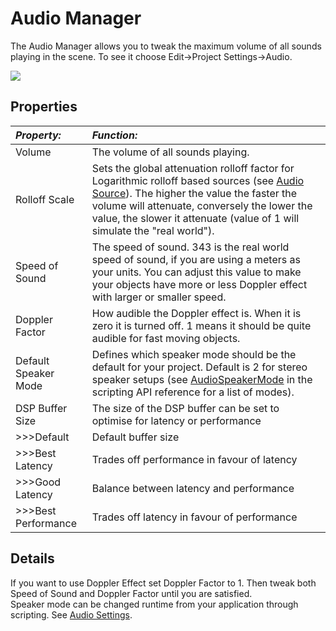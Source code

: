 Audio Manager
=============


The <span class=keyword>Audio Manager</span> allows you to tweak the maximum volume of all sounds playing in the scene.
To see it choose <span class=menu>Edit->Project Settings->Audio</span>.

![](http://docwiki.hq.unity3d.com/uploads/Main/AudioSet.png)  


Properties
----------



|**_Property:_** |**_Function:_** |
|:---|:---|
|<span class=component>Volume</span> |The volume of all sounds playing. |
|<span class=component>Rolloff Scale</span> |Sets the global attenuation rolloff factor for Logarithmic rolloff based sources (see [Audio Source](class-AudioSource.html)). The higher the value the faster the volume will attenuate, conversely the lower the value, the slower it attenuate (value of 1 will simulate the "real world").|
|<span class=component>Speed of Sound</span> |The speed of sound. 343 is the real world speed of sound, if you are using a meters as your units. You can adjust this value to make your objects have more or less Doppler effect with larger or smaller speed. |
|<span class=component>Doppler Factor</span> |How audible the Doppler effect is. When it is zero it is turned off. 1 means it should be quite audible for fast moving objects. |
|<span class=component>Default Speaker Mode</span> |Defines which speaker mode should be the default for your project. Default is 2 for stereo speaker setups (see [AudioSpeakerMode](ScriptRef:AudioSpeakerMode.html.html) in the scripting API reference for a list of modes).|
|<span class=component>DSP Buffer Size</span>|The size of the DSP buffer can be set to optimise for latency or performance|
|>>><span class=component>Default</span>|Default buffer size|
|>>><span class=component>Best Latency</span>|Trades off performance in favour of latency|
|>>><span class=component>Good Latency</span>|Balance between latency and performance|
|>>><span class=component>Best Performance</span>|Trades off latency in favour of performance|

Details
-------


If you want to use Doppler Effect set <span class=component>Doppler Factor</span> to 1. Then tweak both <span class=component>Speed of Sound</span> and <span class=component>Doppler Factor</span> until you are satisfied.  
Speaker mode can be changed runtime from your application through scripting. See [Audio Settings](ScriptRef:AudioSettings.html.html).

